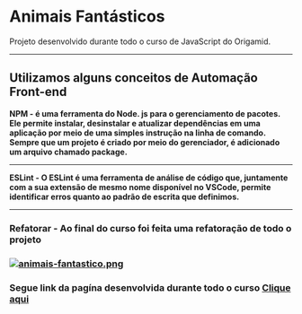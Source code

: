 <h1>Animais Fantásticos</h1>
<p>Projeto desenvolvido durante todo o curso de JavaScript do Origamid. 
<hr>
<h2>Utilizamos alguns conceitos de Automação Front-end</h2>
<p><strong>NPM - é uma ferramenta do Node. js para o gerenciamento de pacotes. Ele permite instalar, desinstalar e atualizar dependências em uma aplicação por meio de uma simples instrução na linha de comando. Sempre que um projeto é criado por meio do gerenciador, é adicionado um arquivo chamado package.</strong>
<hr>

<strong>ESLint - O ESLint é uma ferramenta de análise de código que, juntamente com a sua extensão de mesmo nome disponível no VSCode, permite identificar erros quanto ao padrão de escrita que definimos.
<hr>

<h3><strong>Refatorar - Ao final do curso foi feita uma refatoração de todo o projeto</strong><h3>

[![animais-fantastico.png](https://i.postimg.cc/KYVGjks4/animais-fantastico.png)](https://postimg.cc/06YRHQvq)

<h3>Segue link da pagína desenvolvida durante todo o curso <a href="https://rafaelm10.github.io/Animais-fantasticos/"><strong>Clique aqui</strong><h3>